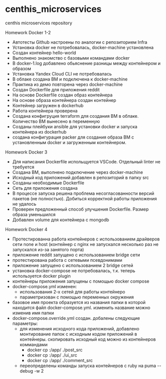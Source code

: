 # centhis_microservices
centhis microservices repository

Homework Docker 1-2

- Автотесты Github настроены по аналогии с репозиторием Infra
- Установка docker не потребовалась, docker-machine установлена
- Создан контейнер hello-world
- Выполнено знакомство с базовыми командами docker
- В docker-1.log добавлено обьяснение разницы между контейнером и образом
- Установка Yandex Cloud CLI не потребовалась
- В облаке создана ВМ и подключена к docker-machine
- Практика из демо повторена через docker-machine
- Создан Dockerfile для приложения reddit
- На основе Dockerfile создан образ контейнера
- На основе образа контейнера создан контейнер
- Контейнер загружен в dockerhub
- Работа контейнера проверена
- Создана конфигруция terraform для создания ВМ в облаке. Количество ВМ вынесено в переменную
- Созданы плейбуки ansible для установки docker и запуска контейнера из dockerhub
- создана конфигурация packer для создания образа ВМ с установленным docker и загруженным контейнером.

Homework Docker 3

- Для написания Dockerfile испольщуется VSCode. Отдельный linter не требуется
- Создана ВМ, выполнено подключение через docker-machine
- Исходный код приложений добавлен в репозиторий в папку src
- Созданы необходимые Dockerfile
- Сеть для приложения создана
- В процессе запуска решена проблема несогласованности версий пакетов (не полностью). Добиться корректной работы приложения не удалось
- Проверен предложенный способ улучшения Dockerfile. Размер образа уменьшился
- Добавлен volume для контейнера с mongodb

Homework Docker 4

- Протестированна работа контейнеров с использованием драйверов сети none и host (контейнер с nginx не запускался несколько раз не запускался из-за занятого порта)
- приложение reddit запущено с использованием bridge сети
- протестирована работа с сетевыми псевдонимами
- приложение запущено с использованием 2 bridge сетей
- установка docker-compose не потребовалась, т.к. теперь используется docker plugin
- контейнеры приложения запущены с помощью docker compose
- docker-compose.yml изменен:
  - использования 2-х сетей для работы контейнеро
  - параметризован с помощью переменных окружения
- базовое имя проекта образуется из названия папки в которой находится файл docker-compose.yml. изменить название можно изменив имя папки
- docker-compose.override.yml создан. добалены следующие параметры:
  - для изменения исходного кода приложений, добавлено монтирование папок с исходным кодом приложений в контейнеры. скопировать исходный код можно из контейнеров коммандами
    - docker cp <container-id>:/app/ ./post_src
    - docker cp <container-id>:/app/ ./ui_src
    - docker cp <container-id>:/app/ ./comment_src
  - переопределены команды запуска контейнеров с ruby на puma --debug -w 2
